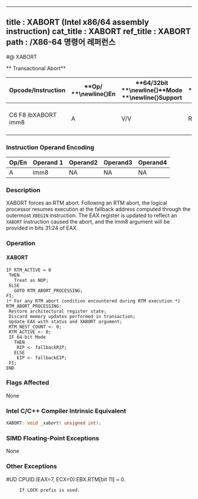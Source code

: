 ----------------------------
title : XABORT (Intel x86/64 assembly instruction)
cat_title : XABORT
ref_title : XABORT
path : /X86-64 명령어 레퍼런스
----------------------------
#@ XABORT

** Transactional Abort**

|**Opcode/Instruction**|**Op/ **\newline{}**En**|**64/32bit **\newline{}**Mode **\newline{}**Support**|**CPUID **\newline{}**Feature **\newline{}**Flag**|**Description**|
|----------------------|------------------------|-----------------------------------------------------|--------------------------------------------------|---------------|
|C6 F8 ibXABORT imm8|A|V/V|RTM|Causes an RTM abort if in RTM execution|
### Instruction Operand Encoding


|Op/En|Operand 1|Operand2|Operand3|Operand4|
|-----|---------|--------|--------|--------|
|A|imm8|NA|NA|NA|
### Description


XABORT forces an RTM abort. Following an RTM abort, the logical processor resumes execution at the fallback address computed through the outermost `XBEGIN` instruction. The EAX register is updated to reflect an `XABORT` instruction caused the abort, and the imm8 argument will be provided in bits 31:24 of EAX. 


### Operation
#### XABORT
```info-verb
IF RTM_ACTIVE = 0
 THEN 
   Treat as NOP;
 ELSE
   GOTO RTM_ABORT_PROCESSING;
FI;
(* For any RTM abort condition encountered during RTM execution *)
RTM_ABORT_PROCESSING:
 Restore architectural register state;
 Discard memory updates performed in transaction;
 Update EAX with status and XABORT argument;
 RTM_NEST_COUNT <- 0;
 RTM_ACTIVE <- 0;
 IF 64-bit Mode
   THEN
    RIP <- fallbackRIP;
   ELSE
    EIP <- fallbackEIP;
 FI;
END
```
### Flags Affected


None


### Intel C/C++ Compiler Intrinsic Equivalent

```cpp
XABORT: void _xabort( unsigned int);
```
### SIMD Floating-Point Exceptions


None

### Other Exceptions


#UD CPUID.(EAX=7, ECX=0):EBX.RTM[bit 11] = 0.

         If LOCK prefix is used.

